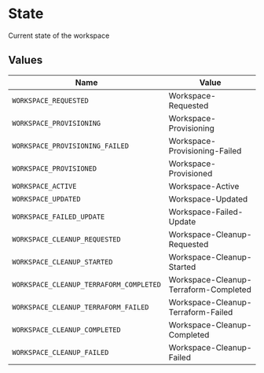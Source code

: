 # State

Current state of the workspace


## Values

| Name                                    | Value                                   |
| --------------------------------------- | --------------------------------------- |
| `WORKSPACE_REQUESTED`                   | Workspace-Requested                     |
| `WORKSPACE_PROVISIONING`                | Workspace-Provisioning                  |
| `WORKSPACE_PROVISIONING_FAILED`         | Workspace-Provisioning-Failed           |
| `WORKSPACE_PROVISIONED`                 | Workspace-Provisioned                   |
| `WORKSPACE_ACTIVE`                      | Workspace-Active                        |
| `WORKSPACE_UPDATED`                     | Workspace-Updated                       |
| `WORKSPACE_FAILED_UPDATE`               | Workspace-Failed-Update                 |
| `WORKSPACE_CLEANUP_REQUESTED`           | Workspace-Cleanup-Requested             |
| `WORKSPACE_CLEANUP_STARTED`             | Workspace-Cleanup-Started               |
| `WORKSPACE_CLEANUP_TERRAFORM_COMPLETED` | Workspace-Cleanup-Terraform-Completed   |
| `WORKSPACE_CLEANUP_TERRAFORM_FAILED`    | Workspace-Cleanup-Terraform-Failed      |
| `WORKSPACE_CLEANUP_COMPLETED`           | Workspace-Cleanup-Completed             |
| `WORKSPACE_CLEANUP_FAILED`              | Workspace-Cleanup-Failed                |